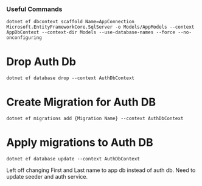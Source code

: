 ### Useful Commands
`dotnet ef dbcontext scaffold Name=AppConnection Microsoft.EntityFrameworkCore.SqlServer -o Models/AppModels --context AppDbContext --context-dir Models --use-database-names --force --no-onconfiguring`

# Drop Auth Db
`dotnet ef database drop --context AuthDbContext`

# Create Migration for Auth DB
`dotnet ef migrations add {Migration Name} --context AuthDbContext` 

# Apply migrations to Auth DB
`dotnet ef database update --context AuthDbContext`


Left off changing First and Last name to app db instead of auth db. Need to update seeder and auth service.